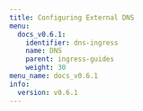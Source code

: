 ```yaml
---
title: Configuring External DNS
menu:
  docs_v0.6.1:
    identifier: dns-ingress
    name: DNS
    parent: ingress-guides
    weight: 30
menu_name: docs_v0.6.1
info:
  version: v0.6.1
---
```


